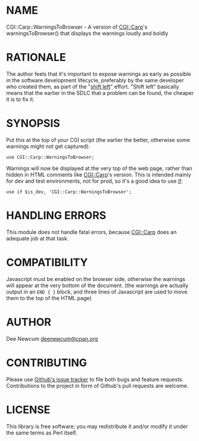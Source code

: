 # NAME

CGI::Carp::WarningsToBrowser - A version of [CGI::Carp](https://metacpan.org/pod/CGI%3A%3ACarp)'s warningsToBrowser()
that displays the warnings loudly and boldly

# RATIONALE

The author feels that it's important to expose warnings as early as possible in
the software development lifecycle, preferably by the same developer who created
them, as part of the "[shift left](https://devopedia.org/shift-left)" effort.
"Shift left" basically means that the earlier in the SDLC that a problem can be
found, the cheaper it is to fix it.

# SYNOPSIS

Put this at the top of your CGI script (the earlier the better, otherwise some
warnings might not get captured):

    use CGI::Carp::WarningsToBrowser;

Warnings will now be displayed at the very top of the web page, rather than
hidden in HTML comments like [CGI::Carp](https://metacpan.org/pod/CGI%3A%3ACarp)'s version.  This is intended mainly
for dev and test environments, not for prod, so it's a good idea to use [if](https://metacpan.org/pod/if):

    use if $is_dev, 'CGI::Carp::WarningsToBrowser';

# HANDLING ERRORS

This module does not handle fatal errors, because [CGI::Carp](https://metacpan.org/pod/CGI%3A%3ACarp) does an adequate
job at that task.

# COMPATIBILITY

Javascript must be enabled on the browser side, otherwise the warnings will
appear at the very bottom of the document. (the warnings are actually output in
an `END { }` block, and three lines of Javascript are used to move them to the
top of the HTML page)

# AUTHOR

Dee Newcum <deenewcum@cpan.org>

# CONTRIBUTING

Please use [Github's issue tracker](https://github.com/DeeNewcum/CGI-Carp-WarningsToBrowser/issues)
to file both bugs and feature requests. Contributions to the project in form of
Github's pull requests are welcome.

# LICENSE

This library is free software; you may redistribute it and/or modify it under
the same terms as Perl itself.
